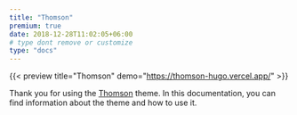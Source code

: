 ```yaml
---
title: "Thomson"
premium: true
date: 2018-12-28T11:02:05+06:00
# type dont remove or customize
type: "docs"
---
```


{{< preview title="Thomson" demo="https://thomson-hugo.vercel.app/" >}}

Thank you for using the [Thomson](https://gethugothemes.com/products/thomson/) theme. In this documentation, you can find information about the theme and how to use it.

